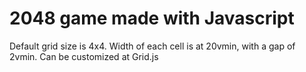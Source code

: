 # 2048 game made with Javascript

Default grid size is 4x4. Width of each cell is at 20vmin, with a gap of 2vmin.
Can be customized at Grid.js
